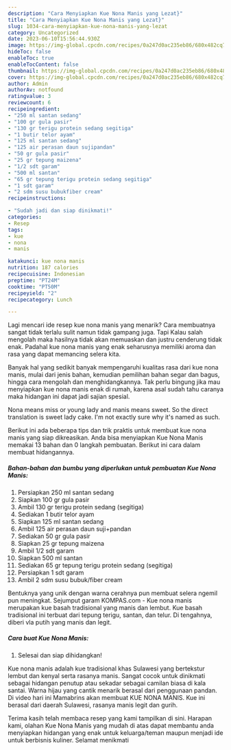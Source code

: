 ```yaml
---
description: "Cara Menyiapkan Kue Nona Manis yang Lezat}"
title: "Cara Menyiapkan Kue Nona Manis yang Lezat}"
slug: 1034-cara-menyiapkan-kue-nona-manis-yang-lezat
category: Uncategorized
date: 2023-06-10T15:56:44.930Z
image: https://img-global.cpcdn.com/recipes/0a247d0ac235eb86/680x482cq70/kue-nona-manis-foto-resep-utama.jpg
hideToc: false
enableToc: true
enableTocContent: false
thumbnail: https://img-global.cpcdn.com/recipes/0a247d0ac235eb86/680x482cq70/kue-nona-manis-foto-resep-utama.jpg
cover: https://img-global.cpcdn.com/recipes/0a247d0ac235eb86/680x482cq70/kue-nona-manis-foto-resep-utama.jpg
author: Admin
authorAv: notfound
ratingvalue: 3
reviewcount: 6
recipeingredient:
- "250 ml santan sedang"
- "100 gr gula pasir"
- "130 gr terigu protein sedang segitiga"
- "1 butir telor ayam"
- "125 ml santan sedang"
- "125 air perasan daun sujipandan"
- "50 gr gula pasir"
- "25 gr tepung maizena"
- "1/2 sdt garam"
- "500 ml santan"
- "65 gr tepung terigu protein sedang segitiga"
- "1 sdt garam"
- "2 sdm susu bubukfiber cream"
recipeinstructions:

- "Sudah jadi dan siap dinikmati!"
categories:
- Resep
tags:
- kue
- nona
- manis

katakunci: kue nona manis 
nutrition: 187 calories
recipecuisine: Indonesian
preptime: "PT24M"
cooktime: "PT50M"
recipeyield: "2"
recipecategory: Lunch

---
```



Lagi mencari ide resep kue nona manis yang menarik? Cara membuatnya sangat tidak terlalu sulit namun tidak gampang juga. Tapi Kalau salah mengolah maka hasilnya tidak akan memuaskan dan justru cenderung tidak enak. Padahal kue nona manis yang enak seharusnya memiliki aroma dan rasa yang dapat memancing selera kita.


Banyak hal yang sedikit banyak mempengaruhi kualitas rasa dari kue nona manis, mulai dari jenis bahan, kemudian pemilihan bahan segar dan bagus, hingga cara mengolah dan menghidangkannya. Tak perlu bingung jika mau menyiapkan kue nona manis enak di rumah, karena asal sudah tahu caranya maka hidangan ini dapat jadi sajian spesial.

Nona means miss or young lady and manis means sweet. So the direct translation is sweet lady cake. I&#39;m not exactly sure why it&#39;s named as such.


Berikut ini ada beberapa tips dan trik praktis untuk membuat kue nona manis yang siap dikreasikan. Anda bisa menyiapkan Kue Nona Manis memakai 13 bahan dan 0 langkah pembuatan. Berikut ini cara dalam membuat hidangannya.

<!--inarticleads1-->

##### Bahan-bahan dan bumbu yang diperlukan untuk pembuatan Kue Nona Manis:

1. Persiapkan 250 ml santan sedang
1. Siapkan 100 gr gula pasir
1. Ambil 130 gr terigu protein sedang (segitiga)
1. Sediakan 1 butir telor ayam
1. Siapkan 125 ml santan sedang
1. Ambil 125 air perasan daun suji+pandan
1. Sediakan 50 gr gula pasir
1. Siapkan 25 gr tepung maizena
1. Ambil 1/2 sdt garam
1. Siapkan 500 ml santan
1. Sediakan 65 gr tepung terigu protein sedang (segitiga)
1. Persiapkan 1 sdt garam
1. Ambil 2 sdm susu bubuk/fiber cream


Bentuknya yang unik dengan warna cerahnya pun membuat selera ngemil pun meningkat. Sejumput garam KOMPAS.com - Kue nona manis merupakan kue basah tradisional yang manis dan lembut. Kue basah tradisional ini terbuat dari tepung terigu, santan, dan telur. Di tengahnya, diberi vla putih yang manis dan legit. 

<!--inarticleads2-->

##### Cara buat Kue Nona Manis:


1. Selesai dan siap dihidangkan!

Kue nona manis adalah kue tradisional khas Sulawesi yang bertekstur lembut dan kenyal serta rasanya manis. Sangat cocok untuk dinikmati sebagai hidangan penutup atau sekadar sebagai camilan biasa di kala santai. Warna hijau yang cantik menarik berasal dari penggunaan pandan. Di video hari ini Mamabrins akan membuat KUE NONA MANIS. Kue ini berasal dari daerah Sulawesi, rasanya manis legit dan gurih. 

Terima kasih telah membaca resep yang kami tampilkan di sini. Harapan kami, olahan Kue Nona Manis yang mudah di atas dapat membantu anda menyiapkan hidangan yang enak untuk keluarga/teman maupun menjadi ide untuk berbisnis kuliner. Selamat menikmati
